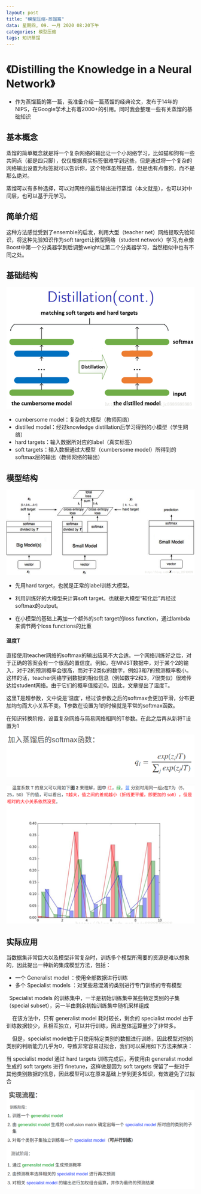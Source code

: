 ```yaml
---
layout: post
title: "模型压缩-蒸馏篇"
data: 星期四, 09. 一月 2020 08:20下午 
categories: 模型压缩
tags: 知识蒸馏
---
```

# 《Distilling the Knowledge in a Neural Network》



* 作为蒸馏篇的第一篇，我准备介绍一篇蒸馏的经典论文，发布于14年的NIPS，在Google学术上有着2000+的引用。同时我会整理一些有关蒸馏的基础知识

## 基本概念
蒸馏的简单概念就是将一个复杂网络的输出让一个小网络学习，比如猫和狗有一些共同点（都是四只脚），仅仅根据真实标签很难学到这些，但是通过将一个复杂的网络输出设置为标签就可以告诉你，这个物体虽然是猫，但是也有点像狗，而不是那么绝对。

蒸馏可以有多种选择，可以对网络的最后输出进行蒸馏（本文就是），也可以对中间层，也可以基于元学习。

## 简单介绍
  这种方法感觉受到了ensemble的启发，利用大型（teacher net）网络提取先验知识，将这种先验知识作为soft target让微型网络（student network）学习,有点像Boost中第一个分类器学到后调整weight让第二个分类器学习，当然相似中也有不同之处。

## 基础结构
![](https://github.com/LLLibra/LLLibra.github.io/raw/master/_posts/imgs/20200109-204218.png)

* cumbersome model：复杂的大模型（教师网络）
* distilled model：经过knowledge distillation后学习得到的小模型（学生网络）
* hard targets：输入数据所对应的label（真实标签）
* soft targets：输入数据通过大模型（cumbersome model）所得到的softmax层的输出（教师网络的输出）

## 模型结构

![](https://github.com/LLLibra/LLLibra.github.io/raw/master/_posts/imgs/20200109-205119.png)

* 先用hard target，也就是正常的label训练大模型。
* 利用训练好的大模型来计算soft target。也就是大模型“软化后”再经过softmax的output。

* 在小模型的基础上再加一个额外的soft target的loss function，通过lambda来调节两个loss functions的比重


#### 温度T
直接使用teacher网络的softmax的输出结果不大合适。一个网络训练好之后，对于正确的答案会有一个很高的置信度。例如，在MNIST数据中，对于某个2的输入，对于2的预测概率会很高，而对于2类似的数字，例如3和7的预测概率极小。这样的话，teacher网络学到数据的相似信息（例如数字2和3，7很类似）很难传达给student网络。由于它们的概率值接近0。因此，文章提出了温度T。

这里T是超参数，文中说是‘温度’，经过该参数之后的softmax会更加平滑，分布更加均匀而大小关系不变。T参数在设置为1的时候就是平常的softmax函数。

在知识转换阶段，设置复杂网络与简易网络相同的T参数。在此之后再从新将T设置为1

![](https://github.com/LLLibra/LLLibra.github.io/raw/master/_posts/imgs/20200109-205424.png)
 
![](https://github.com/LLLibra/LLLibra.github.io/raw/master/_posts/imgs/20200110-201936.png)

## 实际应用
  当数据集非常巨大以及模型非常复杂时，训练多个模型所需要的资源是难以想象的，因此提出一种新的集成模型方法，包括：

* 一个 Generalist model ：使用全部数据进行训练
* 多个 Specialist models ：对某些易混淆的类别进行专门训练的专有模型

  Specialist models 的训练集中，一半是初始训练集中某些特定类别的子集（special subset），另一半由剩余初始训练集中随机采样组成

    在该方法中，只有 generalist model 耗时较长，剩余的 specialist model 由于训练数据较少，且相互独立，可以并行训练，因此整体运算量少了非常多。



    但是，specialist model由于只使用特定类别的数据进行训练，因此模型对别的类别的判断能力几乎为0，导致非常容易过拟合，我们可以采用如下方法来解决：

当 specialist model 通过 hard targets 训练完成后，再使用由 generalist model 生成的 soft targets 进行 finetune，这样做是因为 soft targets 保留了一些对于其他类别数据的信息，因此模型可以在原来基础上学到更多知识，有效避免了过拟合


![](https://github.com/LLLibra/LLLibra.github.io/raw/master/_posts/imgs/20200110-202254.png)
 